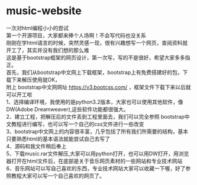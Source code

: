 # music-website<br>
一次对html编程小小的尝试<br>
第一个开源项目，大家都来捧个人场啊！不会写代码也没关系<br>
刚刚在学html语言的时候，突然灵感一现，很有兴趣想写一个网页，查阅资料就开工了，其实并没有我们想的那么难<br>
这是基于bootstrap框架的网页设计，第一次写，写的不是很好，希望大家多多指正。<br>
首先，我们从bootstrap中文网上下载框架，bootstrap上有免费搭建好的包，下载下来解压使用就OK，<br>
附上 bootstrap中文网网址 https://v3.bootcss.com/ ，框架文件下载下来以后就可以开工啦<br>
1、选择编译环境，我使用的是python3.2版本，大家也可以使用其他软件，像DW(Adobe Dreamweaver),这些软件功能都很强大。<br>
2、建立工程，把解压后的文件丢到工程里面去，我们可以完全参照 bootstrap中文教程进行编写，也可以写一个自己的css文件进行一些改变<br>
3、bootstrap中文网上的内容很丰富，几乎包括了所有我们所需要的结构，基本只要熟悉html的基本语法就能尝试自己去写了<br>
4、源码和我文件稍后奉上<br>
5、下载music.rar文件解压,大家可以用python打开，也可以用DW打开，用浏览器打开在html文件后，在底部是关于音乐网页素材的一些网站和专业技术网站<br>
6、音乐网站可以写自己喜欢的东西，专业技术网站大家可以收藏一下喔，好了参照教程大家可以写一个自己喜欢的网页了。
